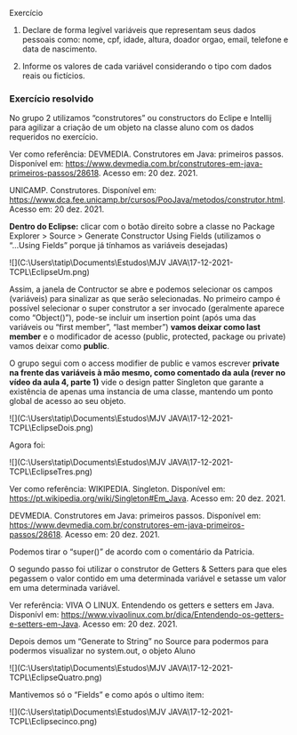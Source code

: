 Exercício

1. Declare de forma legível variáveis que representam seus dados pessoais como: nome, cpf, idade, altura, doador orgao, email, telefone e data de nascimento.

2. Informe os valores de cada variável considerando o tipo com dados reais ou fictícios.

   

### Exercício resolvido

No grupo 2 utilizamos “construtores” ou constructors do Eclipe e Intellij para agilizar a criação de um objeto na classe aluno com os dados requeridos no exercício.

Ver como referência: DEVMEDIA. Construtores em Java: primeiros passos. Disponível em: https://www.devmedia.com.br/construtores-em-java-primeiros-passos/28618. Acesso em: 20 dez. 2021.

UNICAMP. Construtores. Disponível em: https://www.dca.fee.unicamp.br/cursos/PooJava/metodos/construtor.html. Acesso em: 20 dez. 2021.

**Dentro do Eclipse:** clicar com o botão direito sobre a classe no Package Explorer > Source > Generate Constructor Using Fields (utilizamos o “...Using Fields” porque já tínhamos as variáveis desejadas)

![](C:\Users\tatip\Documents\Estudos\MJV JAVA\17-12-2021-TCPL\EclipseUm.png)



Assim, a janela de Contructor se abre e podemos selecionar os campos (variáveis) para sinalizar as que serão selecionadas. No primeiro campo é possível selecionar o super construtor a ser invocado (geralmente aparece como “Object()”), pode-se incluir um insertion point (após uma das variáveis ou “first member”, “last member”) **vamos deixar como last member** e o modificador de acesso (public, protected, package ou private) vamos deixar como **public**.

O grupo segui com o access modifier de public e vamos escrever **private na frente das variáveis à mão mesmo, como comentado da aula (rever no vídeo da aula 4, parte 1)** vide o design patter Singleton que garante a existência de apenas uma instancia de uma classe, mantendo um ponto global de acesso ao seu objeto.

![](C:\Users\tatip\Documents\Estudos\MJV JAVA\17-12-2021-TCPL\EclipseDois.png)

Agora foi:

![](C:\Users\tatip\Documents\Estudos\MJV JAVA\17-12-2021-TCPL\EclipseTres.png)

Ver como referência: WIKIPEDIA. Singleton. Disponível em: https://pt.wikipedia.org/wiki/Singleton#Em_Java. Acesso em: 20 dez. 2021.

DEVMEDIA. Construtores em Java: primeiros passos. Disponível em: https://www.devmedia.com.br/construtores-em-java-primeiros-passos/28618. Acesso em: 20 dez. 2021.

Podemos tirar o “super()” de acordo com o comentário da Patricia.

O segundo passo foi utilizar o construtor de Getters & Setters para que eles pegassem o valor contido em uma determinada variável e setasse um valor em uma determinada variável.

Ver referência: VIVA O LINUX. Entendendo os getters e setters em Java. Disponívl em: https://www.vivaolinux.com.br/dica/Entendendo-os-getters-e-setters-em-Java. Acesso em: 20 dez. 2021.

Depois demos um “Generate to String” no Source para podermos para podermos visualizar no system.out, o objeto Aluno

![](C:\Users\tatip\Documents\Estudos\MJV JAVA\17-12-2021-TCPL\EclipseQuatro.png)

Mantivemos só o “Fields” e como após o ultimo item:

![](C:\Users\tatip\Documents\Estudos\MJV JAVA\17-12-2021-TCPL\Eclipsecinco.png)